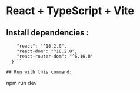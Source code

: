 # React + TypeScript + Vite

## Install dependencies :

````{
    "react": "^18.2.0",
    "react-dom": "^18.2.0",
    "react-router-dom": "^6.16.0"
  }```

## Run with this command:

````

npm run dev

```

```
